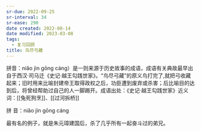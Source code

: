 ```yaml
---
sr-due: 2022-09-25
sr-interval: 34
sr-ease: 290
date created: 2022-08-14
date modified: 2023-03-08
tags:
  - 复习回顾
title: 鸟尽弓藏
---
```


拼音：niǎo jìn gōng cáng）是一则来源于历史故事的成语，成语有关典故最早出自于西汉·司马迁《史记·越王勾践世家》。“鸟尽弓藏”的原义鸟打完了,就把弓收藏起来；旧时用来比喻封建帝王取得政权之后，功臣遭到废弃或杀害；后比喻目的达到后，将曾经帮助过自己的人一脚踢开。成语出处：《史记·越王勾践世家》近义词：[[兔死狗烹]]、[[过河拆桥]]

 拼 音：niǎo jìn gōng cáng

最有名的例子，就是朱元璋建国后，杀了几乎所有一起奋斗过的弟兄。
